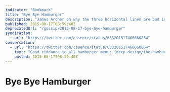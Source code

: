 ```yaml
---
indicator: "Bookmark"
title: "Bye Bye Hamburger"
description: "James Archer on why the three horizontal lines are bad idea."
published: 2015-08-17T08:59:40Z
deprecatedUrl: "/gossip/2015-08-17-bye-bye-hamburger"
syndication:
  - url: "https://twitter.com/cssence/status/633201517466660864"
conversation:
  - url: "https://twitter.com/cssence/status/633201517466660864"
    text: "Good riddance to all hamburger menus [deep.design/the-hamburger-menu](https://jamesarcher.me/hamburger-menu) - brilliant article by&nbsp;[@jamesarcher](https://twitter.com/jamesarcher)"
    posted: 2015-08-17T08:59:40Z
---
```


# Bye Bye Hamburger
